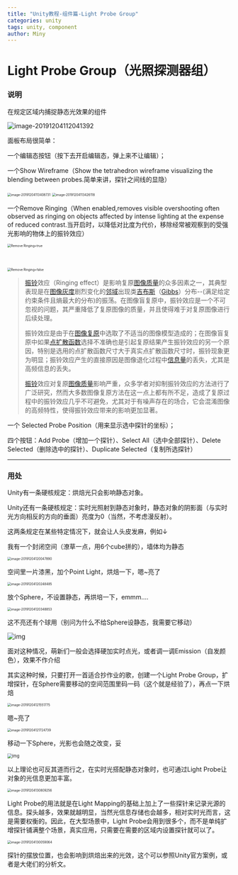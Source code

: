```yaml
---
title: "Unity教程-组件篇-Light Probe Group"
categories: unity
tags: unity, component
author: Miny
---
```


# Light Probe Group（光照探测器组）

### 说明

在规定区域内捕捉静态光效果的组件

![image-20191204112041392](https://raw.githubusercontent.com/Miny-W/Miny-W.github.io/master/_posts/2019-12-04-Unity-Components-LightProbeGroup.assets/image-20191204112041392.png)

面板布局很简单：

一个编辑态按钮（按下去开启编辑态，弹上来不让编辑）；

一个Show Wireframe（Show the tetrahedron wireframe visualizing the blending between probes.简单来讲，探针之间线的显隐）

<img src="https://raw.githubusercontent.com/Miny-W/Miny-W.github.io/master/_posts/2019-12-04-Unity-Components-LightProbeGroup.assets/image-20191204113408731.png" alt="image-20191204113408731" style="zoom:50%;" />

<img src="https://raw.githubusercontent.com/Miny-W/Miny-W.github.io/master/_posts/2019-12-04-Unity-Components-LightProbeGroup.assets/image-20191204113426118.png" alt="image-20191204113426118" style="zoom:50%;" />

一个Remove Ringing（When enabled,removes visible overshooting often observed as ringing on objects affected by intense lighting at the expense of reduced contrast.当开启时，以降低对比度为代价，移除经常被观察到的受强光影响的物体上的振铃效应）

<img src="https://raw.githubusercontent.com/Miny-W/Miny-W.github.io/master/_posts/2019-12-04-Unity-Components-LightProbeGroup.assets/image-20191204113829222.png" alt="Remove Ringing=true" style="zoom:50%;" />

​                                                                   

<img src="https://raw.githubusercontent.com/Miny-W/Miny-W.github.io/master/_posts/2019-12-04-Unity-Components-LightProbeGroup.assets/image-20191204113911193.png" alt="Remove Ringing=false" style="zoom:50%;" />

> [振铃](https://baike.baidu.com/item/振铃)效应（Ringing effect）是影响复原[图像质量](https://baike.baidu.com/item/图像质量/5133364)的众多因素之一，其典型表现是在[图像灰度](https://baike.baidu.com/item/图像灰度/2983459)剧烈变化的[邻域](https://baike.baidu.com/item/邻域/6323269)出现类[吉布斯](https://baike.baidu.com/item/吉布斯/1039203)（[Gibbs](https://baike.baidu.com/item/Gibbs/10014764)）分布--(满足给定约束条件且熵最大的分布)的振荡。在图像盲复原中，振铃效应是一个不可忽视的问题，其严重降低了复原图像的质量，并且使得难于对复原图像进行后续处理。
>
> 振铃效应是由于在[图像复原](https://baike.baidu.com/item/图像复原)中选取了不适当的图像模型造成的；在图像盲复原中如果[点扩散函数](https://baike.baidu.com/item/点扩散函数)选择不准确也是引起复原结果产生振铃效应的另一个原因，特别是选用的点扩散函数尺寸大于真实点扩散函数尺寸时，振铃现象更为明显；振铃效应产生的直接原因是图像退化过程中[信息量](https://baike.baidu.com/item/信息量/420401)的丢失，尤其是高频信息的丢失。
>
> [振铃](https://baike.baidu.com/item/振铃)效应对复原[图像质量](https://baike.baidu.com/item/图像质量/5133364)影响严重，众多学者对抑制振铃效应的方法进行了广泛研究，然而大多数图像复原方法在这一点上都有所不足，造成了复原过程中的振铃效应几乎不可避免，尤其对于有噪声存在的场合，它会混淆图像的高频特性，使得振铃效应带来的影响更加显著。



一个 Selected Probe Position（用来显示选中探针的坐标）；

四个按钮：Add Probe（增加一个探针）、Select All（选中全部探针）、Delete Selected（删除选中的探针）、Duplicate Selected（复制所选探针）

------

### 用处

Unity有一条硬核规定：烘焙光只会影响静态对象。

Unity还有一条硬核规定：实时光照射到静态对象时，静态对象的阴影面（与实时光方向相反的方向的垂面）亮度为0（当然，不考虑漫反射）。



这两条规定在某些特定情况下，就会让人头皮发麻，例如↓

我有一个封闭空间（潦草一点，用6个cube拼的），墙体均为静态

<img src="https://raw.githubusercontent.com/Miny-W/Miny-W.github.io/master/_posts/2019-12-04-Unity-Components-LightProbeGroup.assets/image-20191204120047890.png" alt="image-20191204120047890" style="zoom:50%;" />

空间里一片漆黑，加个Point Light，烘焙一下，嗯~亮了

<img src="https://raw.githubusercontent.com/Miny-W/Miny-W.github.io/master/_posts/2019-12-04-Unity-Components-LightProbeGroup.assets/image-20191204120248485.png" alt="image-20191204120248485" style="zoom:50%;" />

放个Sphere，不设置静态，再烘培一下，emmm....

<img src="https://raw.githubusercontent.com/Miny-W/Miny-W.github.io/master/_posts/2019-12-04-Unity-Components-LightProbeGroup.assets/image-20191204120348853.png" alt="image-20191204120348853" style="zoom:50%;" />

这不亮还有个球用（别问为什么不给Sphere设静态，我需要它移动）

![img](https://raw.githubusercontent.com/Miny-W/Miny-W.github.io/master/_posts/2019-12-04-Unity-Components-LightProbeGroup.assets/0845F6BB.png)

面对这种情况，萌新们一般会选择硬加实时点光，或者调一调Emission（自发颜色），效果不作介绍

其实这种时候，只要打开一首适合抄作业的歌，创建一个Light Probe Group，扩增探针，在Sphere需要移动的空间范围里码一码（这个就是经验了），再点一下烘焙

<img src="https://raw.githubusercontent.com/Miny-W/Miny-W.github.io/master/_posts/2019-12-04-Unity-Components-LightProbeGroup.assets/image-20191204121551775.png" alt="image-20191204121551775" style="zoom:50%;" />

嗯~亮了

<img src="https://raw.githubusercontent.com/Miny-W/Miny-W.github.io/master/_posts/2019-12-04-Unity-Components-LightProbeGroup.assets/image-20191204121724739.png" alt="image-20191204121724739" style="zoom:50%;" />

移动一下Sphere，光影也会随之改变，妥

<img src="https://raw.githubusercontent.com/Miny-W/Miny-W.github.io/master/_posts/2019-12-04-Unity-Components-LightProbeGroup.assets/0851C55F.jpg" alt="img" style="zoom:67%;" />

以上理论也可反其道而行之，在实时光搭配静态对象时，也可通过Light Probe让对象的光信息更加丰富。

<img src="https://raw.githubusercontent.com/Miny-W/Miny-W.github.io/master/_posts/2019-12-04-Unity-Components-LightProbeGroup.assets/image-20191204130809256.png" alt="image-20191204130809256" style="zoom:50%;" />

Light Probe的用法就是在Light Mapping的基础上加上了一些探针来记录光源的信息。探头越多，效果就越明显，当然光信息存储也会越多，相对实时光而言，这是需要权衡的。因此，在大型场景中，Light Probe会用到很多个，而不是单纯扩增探针铺满整个场景，真实应用，只需要在需要的区域内设置探针就可以了。

<img src="https://raw.githubusercontent.com/Miny-W/Miny-W.github.io/master/_posts/2019-12-04-Unity-Components-LightProbeGroup.assets/image-20191204130059064.png" alt="image-20191204130059064" style="zoom:50%;" />

探针的摆放位置，也会影响到烘焙出来的光效，这个可以参照Unity官方案例，或者是大佬们的分析文。

